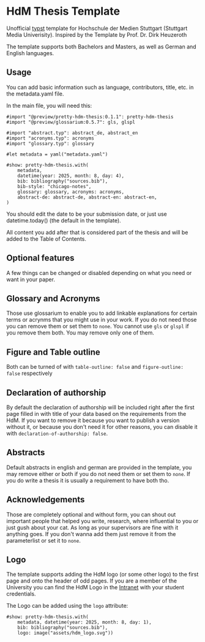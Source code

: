 # HdM Thesis Template

Unofficial [typst](https://typst.app/) template for Hochschule der Medien Stuttgart (Stuttgart Media Univerisity). Inspired by the Template by Prof. Dr. Dirk Heuzeroth 

The template supports both Bachelors and Masters, as well as German and English languages.

## Usage

You can add basic information such as language, contributors, title, etc. in the metadata.yaml file.

In the main file, you will need this:

```typst
#import "@preview/pretty-hdm-thesis:0.1.1": pretty-hdm-thesis
#import "@preview/glossarium:0.5.7": gls, glspl

#import "abstract.typ": abstract_de, abstract_en
#import "acronyms.typ": acronyms
#import "glossary.typ": glossary

#let metadata = yaml("metadata.yaml")

#show: pretty-hdm-thesis.with(
    metadata,
    datetime(year: 2025, month: 8, day: 4),
    bib: bibliography("sources.bib"),
    bib-style: "chicago-notes",
    glossary: glossary, acronyms: acronyms,
    abstract-de: abstract-de, abstract-en: abstract-en,
)
```

You should edit the date to be your submission date, or just use datetime.today() (the default in the template).

All content you add after that is considered part of the thesis and will be added to the Table of Contents.

## Optional features

A few things can be changed or disabled depending on what you need or want in your paper.

## Glossary and Acronyms

Those use glossarium to enable you to add linkable explanations for certain terms or acrynms that you might use in your work. If you do not need those you can remove them or set them to `none`. You cannot use `gls` or `glspl` if you remove them both. You may remove only one of them.

## Figure and Table outline

Both can be turned of with `table-outline: false` and `figure-outline: false` respectively

## Declaration of authorship

By default the declaration of authorship will be included right after the first page filled in with title
of your data based on the requirements from the HdM. If you want to remove it because you want to publish a version without it, or because you don't need it for other reasons, you can disable it with `declaration-of-authorship: false`.

## Abstracts

Default abstracts in english and german are provided in the template, you may remove either or both if you do not need them or set them to `none`. If you do write a thesis it is usually a requirement to have both tho.

## Acknowledgements

Those are completely optional and without form, you can shout out important people that helped you write, research, where influential to you or just gush about your cat. As long as your supervisors are fine with it anything goes. If you don't wanna add them just remove it from the parameterlist or set it to `none`.

## Logo

The template supports adding the HdM logo (or some other logo) to the first page and onto the header of odd pages. If you are a member of the University you can find the HdM Logo in the [Intranet](https://www.hdm-stuttgart.de/intranet/services/corporate_design) with your student credentials.

The Logo can be added using the `logo` attribute:

```
#show: pretty-hdm-thesis.with(
    metadata, datetime(year: 2025, month: 8, day: 1),
    bib: bibliography("sources.bib"),
    logo: image("assets/hdm_logo.svg"))
```